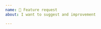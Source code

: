```yaml
---
name: 🚀 Feature request 
about: I want to suggest and improvement

---
```


<!-- Hello 👋 Thank you for suggesting improvements!

We are using our community forum to manage feature requests.

You can submit your feature request here: https://community.frontity.org/c/dev-talk-questions -->
